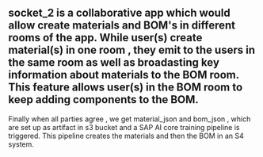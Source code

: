 ## socket_2 is a collaborative app which would allow create materials  and BOM's in different rooms of the app. While user(s) create material(s) in one room , they emit to the users in the same room as well as  broadasting key information about materials to the BOM room. This feature allows user(s) in the BOM room to keep adding components to the BOM.
Finally when all parties agree , we get material_json and bom_json , which are set up as artifact in s3 bucket and a SAP AI core training pipeline is triggered.
This pipeline creates the materials and then the BOM in an S4 system.
